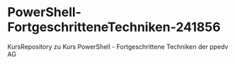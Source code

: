 # PowerShell-FortgeschritteneTechniken-241856
KursRepository zu Kurs PowerShell - Fortgeschrittene Techniken der ppedv AG

